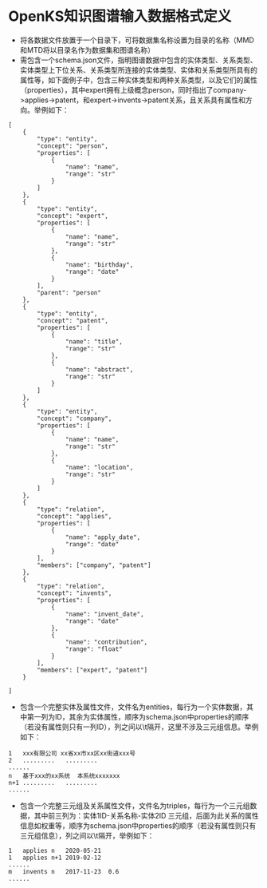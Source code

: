 # OpenKS知识图谱输入数据格式定义

* 将各数据文件放置于一个目录下，可将数据集名称设置为目录的名称（MMD和MTD将以目录名作为数据集和图谱名称）
* 需包含一个schema.json文件，指明图谱数据中包含的实体类型、关系类型、实体类型上下位关系、关系类型所连接的实体类型、实体和关系类型所具有的属性等，如下面例子中，包含三种实体类型和两种关系类型，以及它们的属性（properties），其中expert拥有上级概念person，同时指出了company->applies->patent，和expert->invents->patent关系，且关系具有属性和方向。举例如下：
```
[
	{
		"type": "entity",
		"concept": "person",
		"properties": [
			{
				"name": "name",
				"range": "str"
			}
		]
	},
	{
		"type": "entity",
		"concept": "expert",
		"properties": [
			{
				"name": "name",
				"range": "str"
			},
			{
				"name": "birthday",
				"range": "date"
			}
		],
		"parent": "person"
	},
	{
		"type": "entity",
		"concept": "patent",
		"properties": [
			{
				"name": "title",
				"range": "str"
			},
			{
				"name": "abstract",
				"range": "str"
			}
		]
	},
	{
		"type": "entity",
		"concept": "company",
		"properties": [
			{
				"name": "name",
				"range": "str"
			},
			{
				"name": "location",
				"range": "str"
			}
		]
	},
	{
		"type": "relation",
		"concept": "applies",
		"properties": [
			{
				"name": "apply_date",
				"range": "date"
			}
		],
		"members": ["company", "patent"]
	},
	{
		"type": "relation",
		"concept": "invents",
		"properties": [
			{
				"name": "invent_date",
				"range": "date"
			},
			{
				"name": "contribution",
				"range": "float"
			}
		],
		"members": ["expert", "patent"]
	}

]
```
* 包含一个完整实体及属性文件，文件名为entities，每行为一个实体数据，其中第一列为ID，其余为实体属性，顺序为schema.json中properties的顺序（若没有属性则只有一列ID），列之间以\t隔开，这里不涉及三元组信息。举例如下：
```
1	xxx有限公司	xx省xx市xx区xx街道xxx号
2	.........	.........
......
n	基于xxx的xx系统	本系统xxxxxxx
n+1	.........	.........
......
```
* 包含一个完整三元组及关系属性文件，文件名为triples，每行为一个三元组数据，其中前三列为：实体1ID-关系名称-实体2ID 三元组，后面为此关系的属性信息如权重等，顺序为schema.json中properties的顺序（若没有属性则只有三元组信息），列之间以\t隔开，举例如下：
```
1	applies	n	2020-05-21
1	applies	n+1	2019-02-12
......
m	invents	n	2017-11-23	0.6
......
```